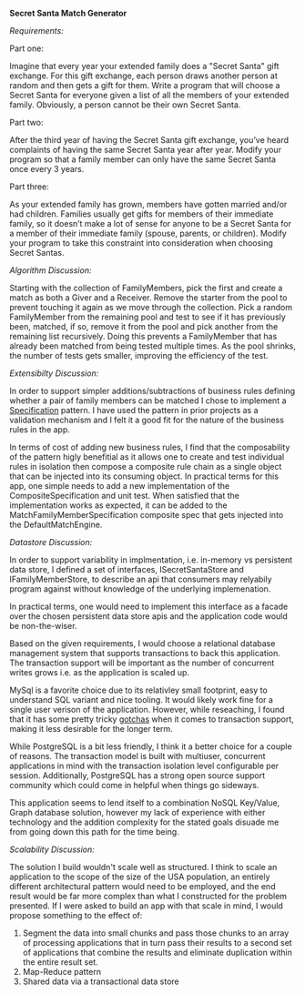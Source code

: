 **Secret Santa Match Generator**

_Requirements:_

Part one:

Imagine that every year your extended family does a "Secret Santa" gift exchange. For this gift
exchange, each person draws another person at random and then gets a gift for them. Write a
program that will choose a Secret Santa for everyone given a list of all the members of your
extended family. Obviously, a person cannot be their own Secret Santa.

Part two:

After the third year of having the Secret Santa gift exchange, you’ve heard complaints of having
the same Secret Santa year after year. Modify your program so that a family member can only
have the same Secret Santa once every 3 years.

Part three:

As your extended family has grown, members have gotten married and/or had children.
Families usually get gifts for members of their immediate family, so it doesn’t make a lot of
sense for anyone to be a Secret Santa for a member of their immediate family (spouse, parents,
or children). Modify your program to take this constraint into consideration when choosing
Secret Santas.

_Algorithm Discussion:_

Starting with the collection of FamilyMembers, pick the first and create a match as both a Giver and a Receiver.
Remove the starter from the pool to prevent touching it again as we move through the collection. 
Pick a random FamilyMember from the remaining pool and test to see if it has previously been, matched, 
if so, remove it from the pool and pick another from the remaining list recursively. Doing this prevents a FamilyMember that 
has already been matched from being tested multiple times. As the pool shrinks, the number of tests gets smaller, 
improving the efficiency of the test.

_Extensibilty Discussion:_

In order to support simpler additions/subtractions of business rules defining whether a pair of family members can be matched I chose to implement a [Specification](https://en.wikipedia.org/wiki/Specification_pattern) pattern. I have used the pattern in prior projects as a validation mechanism and I felt it a good fit for the nature of the business rules in the app.

In terms of cost of adding new business rules, I find that the composability of the pattern higly benefitial as it allows one to create and test individual rules in isolation then compose a composite rule chain as a single object that can be injected into its consuming object. In practical terms for this app, one simple needs to add a new implementation of the CompositeSpecification<FamilyMember> and unit test. When satisfied that the implementation works as expected, it can be added to the MatchFamilyMemberSpecification composite spec that gets injected into the DefaultMatchEngine. 

_Datastore Discussion:_

In order to support variability in implmentation, i.e. in-memory vs persistent data store, I defined a set of interfaces, ISecretSantaStore and IFamilyMemberStore, to describe an api that consumers may relyabily program against without knowledge of the underlying implemenation. 

In practical terms, one would need to implement this interface as a facade over the chosen persistent data store apis and the application code would be non-the-wiser.

Based on the given requirements, I would choose a relational database management system that supports transactions to back this application. The transaction support will be important as the number of concurrent writes grows i.e. as the application is scaled up. 

MySql is a favorite choice due to its relativley small footprint, easy to understand SQL variant and nice tooling. It would likely work fine for a single user verison of the application. However, while reseaching, I found that it has some pretty tricky [gotchas](https://hashrocket.com/blog/posts/mysql-has-transactions-sorta) when it comes to transaction support, making it less desirable for the longer term.

While PostgreSQL is a bit less friendly, I think it a better choice for a couple of reasons. The transaction model is built with multiuser, concurrent applications in mind with the transaction isolation level configurable per session. Additionally, PostgreSQL has a strong open source support community which could come in helpful when things go sideways.

This application seems to lend itself to a combination NoSQL Key/Value, Graph database solution, however my lack of experience with either technology and the addition complexity for the stated goals disuade me from going down this path for the time being.

_Scalability Discussion:_

The solution I build wouldn't scale well as structured. I think to scale an application to the scope of the size of 
the USA population, an entirely different architectural pattern would need to be employed, and the end result would be
far more complex than what I constructed for the problem presented. If I were asked to build an app with that scale in 
mind, I would propose something to the effect of:

1. Segment the data into small chunks and pass those chunks to an array of processing applications 
that in turn pass their results to a second set of applications that combine the results and eliminate duplication 
within the entire result set. 
2. Map-Reduce pattern
3. Shared data via a transactional data store
